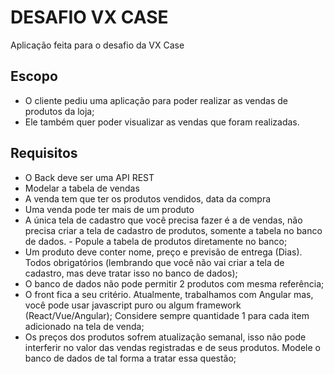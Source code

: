 # DESAFIO VX CASE
Aplicação feita para o desafio da VX Case


## Escopo
* O cliente pediu uma aplicação para poder realizar as vendas de produtos da loja;
* Ele também quer poder visualizar as vendas que foram realizadas.

## Requisitos
* O Back deve ser uma API REST
* Modelar a tabela de vendas
* A venda tem que ter os produtos vendidos, data da compra
* Uma venda pode ter mais de um produto
* A única tela de cadastro que você precisa fazer é a de vendas, não precisa criar a tela de cadastro de produtos, somente a tabela no banco de dados. - Popule a tabela de produtos diretamente no banco;
* Um produto deve conter nome, preço e previsão de entrega (Dias). Todos obrigatórios (lembrando que você não vai criar a tela de cadastro, mas deve tratar isso no banco de dados);
* O banco de dados não pode permitir 2 produtos com mesma referência;
* O front fica a seu critério. Atualmente, trabalhamos com Angular mas, você pode usar javascript puro ou algum framework (React/Vue/Angular);
Considere sempre quantidade 1 para cada item adicionado na tela de venda;
* Os preços dos produtos sofrem atualização semanal, isso não pode interferir no valor das vendas registradas e de seus produtos. Modele o banco de dados de tal forma a tratar essa questão;
